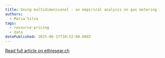 ```yaml
---
title: Going multidimensional - an empirical analysis on gas metering in the EVM
authors:
  - Maria Silva
tags:
  - resource-pricing
  - data
datePublished: 2025-06-17T10:52:00.000Z
---
```


[Read full article on ethresear.ch](https://ethresear.ch/t/going-multidimensional-an-empirical-analysis-on-gas-metering-in-the-evm)
